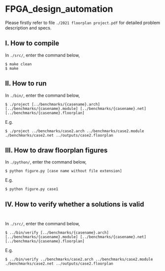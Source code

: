 # FPGA_design_automation

Please firstly refer to file ```./2021 floorplan project.pdf``` for detailed problem description and specs.<br/>
## I. How to compile <br/>
In ```./src/```, enter the command below,
```
$ make clean
$ make 
```
## II. How to run <br/>
In ```./bin/```, enter the command below,
```
$ ./project [../benchmarks/{casename}.arch] [../benchmarks/{casename}.module] [../benchmarks/{casename}.net] [../benchmarks/{casename}.floorplan]
```
E.g. <br/>
```
$ ./project ../benchmarks/case2.arch ../benchmarks/case2.module ./benchmarks/case2.net ../outputs/case2.floorplan 
```
## III. How to draw floorplan figures <br/>
In ```./python/```, enter the command below,
```
$ python figure.py [case name without file extension]
```
E.g. <br/>
```
$ python figure.py case1
```
## IV. How to verify whether a solutions is valid <br/><br/>
In ```./src/```, enter the command below,
```
$ ../bin/verify [../benchmarks/{casename}.arch] [../benchmarks/{casename}.module] [../benchmarks/{casename}.net] [../benchmarks/{casename}.floorplan]
```
E.g. <br/>
```
$ ../bin/verify ../benchmarks/case2.arch ../benchmarks/case2.module ./benchmarks/case2.net ../outputs/case2.floorplan 
```